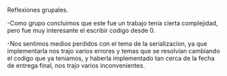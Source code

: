 Reflexiones grupales.

-Como grupo concluimos que este fue un trabajo tenía cierta complejidad, pero fue muy interesante el escribir codigo desde 0.

-Nos sentimos medios perdidos con el tema de la serializacíon, ya que implementarla nos trajo varios errores y temas que se resolvían cambiando el codigo que ya teniamos, y haberla implementado tan cerca de la fecha de entrega final, nos trajo varios inconvenientes.